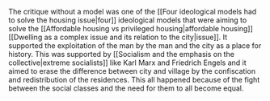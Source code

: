 ---
---

The critique without a model was one of the [[Four ideological models had to solve the housing issue|four]] ideological models that were aiming to solve the [[Affordable housing vs privileged housing|affordable housing]] [[Dwelling as a complex issue and its relation to the city|issue]]. It supported the exploitation of the man by the man and the city as a place for history. This was supported by [[Socialism and the emphasis on the collective|extreme socialists]] like Karl Marx and Friedrich Engels and it aimed to erase the difference between city and village by the confiscation and redistribution of the residences. This all happened because of the fight between the social classes and the need for them to all become equal.